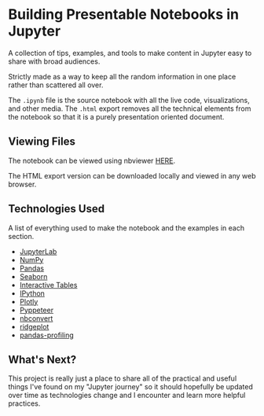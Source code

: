 # Building Presentable Notebooks in Jupyter
A collection of tips, examples, and tools to make content in Jupyter easy to share with broad audiences. 

Strictly made as a way to keep all the random information in one place rather than scattered all over.

The `.ipynb` file is the source notebook with all the live code, visualizations, and other media. The `.html` export removes all the technical elements from the notebook so that it is a purely presentation oriented document. 

## Viewing Files

The notebook can be viewed using nbviewer [HERE](https://nbviewer.org/github/styounessi/jupyter_tips/blob/main/presentable_notebook_tips.ipynb). 

The HTML export version can be downloaded locally and viewed in any web browser. 

## Technologies Used
A list of everything used to make the notebook and the examples in each section. 

* [JupyterLab](https://pypi.org/project/jupyterlab/)
* [NumPy](https://pypi.org/project/numpy/)
* [Pandas](https://pypi.org/project/pandas/)
* [Seaborn](https://pypi.org/project/seaborn/)
* [Interactive Tables](https://pypi.org/project/itables/)
* [IPython](https://pypi.org/project/ipython/)
* [Plotly](https://pypi.org/project/plotly/)
* [Pyppeteer](https://pypi.org/project/pyppeteer/)
* [nbconvert](https://pypi.org/project/nbconvert/)
* [ridgeplot](https://pypi.org/project/ridgeplot/)
* [pandas-profiling](https://pypi.org/project/pandas-profiling/)

## What's Next?
This project is really just a place to share all of the practical and useful things I've found on my "Jupyter journey" so it should hopefully be updated over time as technologies change and I encounter and learn more helpful practices. 

